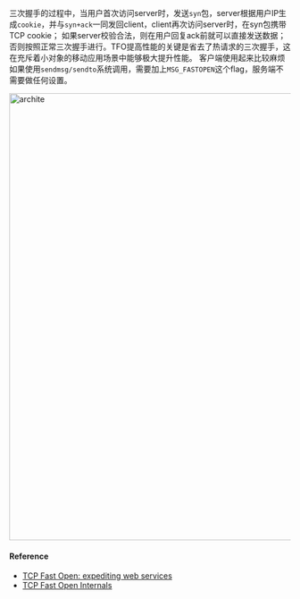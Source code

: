 三次握手的过程中，当用户首次访问server时，发送`syn`包，server根据用户IP生成`cookie`，并与`syn+ack`一同发回client，client再次访问server时，在syn包携带TCP cookie；
如果server校验合法，则在用户回复ack前就可以直接发送数据；否则按照正常三次握手进行。TFO提高性能的关键是省去了热请求的三次握手，这在充斥着小对象的移动应用场景中能够极大提升性能。
客户端使用起来比较麻烦如果使用`sendmsg/sendto`系统调用，需要加上`MSG_FASTOPEN`这个flag，服务端不需要做任何设置。

<img src="../images/fastopen.jpg" width = "1000" height = "800" alt="archite" align="center" />

#### Reference

* [TCP Fast Open: expediting web services](https://lwn.net/Articles/508865/)
* [TCP Fast Open Internals](https://www.atatech.org/articles/71231?flag_data_from=)
